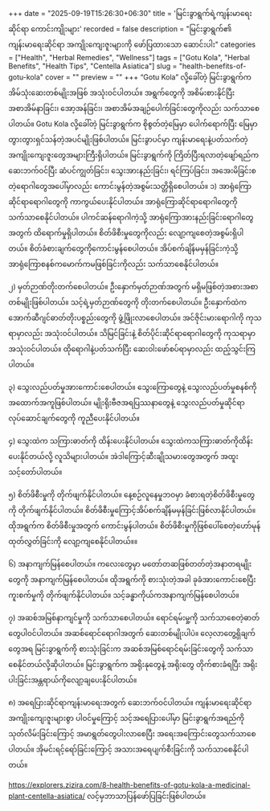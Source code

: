 +++
date = "2025-09-19T15:26:30+06:30"
title = 'မြင်းခွာရွက်ရဲ့ကျန်းမာရေးဆိုင်ရာ ကောင်းကျိုးများ'
recorded = false
description = "မြင်းခွာရွက်၏ ကျန်းမာရေးဆိုင်ရာ အကျိုးကျေးဇူးများကို ဖော်ပြထားသော ဆောင်းပါး"
categories = ["Health", "Herbal Remedies", "Wellness"]
tags = ["Gotu Kola", "Herbal Benefits", "Health Tips", "Centella Asiatica"]
slug = "health-benefits-of-gotu-kola"
cover = ""
preview = ""
+++
“Gotu Kola” လို့ခေါ်တဲ့ မြင်းခွာရွက်က အိမ်သုံးဆေးတစ်မျိုးအဖြစ် အသုံးဝင်ပါတယ်။ အရွက်တွေကို အစိမ်းစားနိုင်ပြီး အစာအိမ်နာခြင်း၊ အော့အန်ခြင်း၊ အစာအိမ်အချဉ်ပေါက်ခြင်းတွေကိုလည်း သက်သာစေပါတယ်။ Gotu Kola လို့ခေါ်တဲ့ မြင်းခွာရွက်က စိုစွတ်တဲ့မြေမှာ ပေါက်ရောက်ပြီး မြေမှာတွားတွားရှင်သန်တဲ့အပင်မျိုးဖြစ်ပါတယ်။ မြင်းခွာပင်မှာ ကျန်းမာရေးနဲ့ပတ်သက်တဲ့အကျိုးကျေးဇူးတွေအများကြီးရှိပါတယ်။
မြင်းခွာရွက်ကို ကြိတ်ပြီးရလာတဲ့ဖျော်ရည်က ဆေးဘက်ဝင်ပြီး ဆံပင်ကျွတ်ခြင်း၊ သွေးအားနည်းခြင်း၊ ရင်ကြပ်ခြင်း၊ အအေးမိခြင်းစတဲ့ရောဂါတွေအပေါ်မှာလည်း ကောင်းမွန်တဲ့အစွမ်းသတ္တိရှိစေပါတယ်။
၁) အာရုံကြောဆိုင်ရာရောဂါတွေကို ကာကွယ်ပေးနိုင်ပါတယ်။
အာရုံကြောဆိုင်ရာရောဂါတွေကို သက်သာစေနိုင်ပါတယ်။ ပါကင်ဆန်ရောဂါကဲ့သို့ အာရုံကြောအားနည်းခြင်းရောဂါတွေအတွက် ထိရောက်မှုရှိပါတယ်။ စိတ်ဖိစီးမှုတွေကိုလည်း လျော့ကျစေတဲ့အစွမ်းရှိပါတယ်။ စိတ်ခံစားချက်တွေကိုကောင်းမွန်စေပါတယ်။ အိပ်စက်ချိန်မမှန်ခြင်းကဲ့သို့ အာရုံကြောစနစ်ကမောက်ကမဖြစ်ခြင်းကိုလည်း သက်သာစေနိုင်ပါတယ်။

၂) မှတ်ဉာဏ်တိုးတက်စေပါတယ်။
ဦးနှောက်မှတ်ဉာဏ်အတွက် မရှိမဖြစ်တဲ့အစားအစာတစ်မျိုးဖြစ်ပါတယ်။ သင့်ရဲ့မှတ်ဉာဏ်တွေကို တိုးတက်စေပါတယ်။ ဦးနှောက်ထဲက အောက်ဆီဂျင်ဓာတ်တိုးပစ္စည်းတွေကို ဖွံ့ဖြိုးလာစေပါတယ်။
အင်ဇိုင်းမားရောဂါကို ကုသရာမှာလည်း အသုံးဝင်ပါတယ်။ သိမြင်ခြင်းနဲ့ စိတ်ပိုင်းဆိုင်ရာရောဂါတွေကို ကုသရာမှာ အသုံးဝင်ပါတယ်။ ထိုရောဂါနဲ့ပတ်သက်ပြီး ဆေးဝါးဖော်စပ်ရာမှာလည်း ထည့်သွင်းကြပါတယ်။

၃) သွေးလည်ပတ်မှုအားကောင်းစေပါတယ်။
သွေးကြောတွေနဲ့ သွေးလည်ပတ်မှုစနစ်ကို အထောက်အကူဖြစ်ပါတယ်။ မျိုးရိုးဗီဇအရပြဿနာတွေနဲ့ သွေးလည်ပတ်မှုဆိုင်ရာလုပ်ဆောင်ချက်တွေကို ကူညီပေးနိုင်ပါတယ်။

၄) သွေးထဲက သကြားဓာတ်ကို ထိန်းပေးနိုင်ပါတယ်။
သွေးထဲကသကြားဓာတ်ကိုထိန်းပေးနိုင်တယ်လို့ လူသိများပါတယ်။ အဲဒါကြောင့်ဆီးချိုသမားတွေအတွက် အထူးသင့်တော်ပါတယ်။

၅) စိတ်ဖိစီးမှုကို တိုက်ဖျက်နိုင်ပါတယ်။
နေ့စဉ်လူနေမှုဘဝမှာ ခံစားရတဲ့စိတ်ဖိစီးမှုတွေကို တိုက်ဖျက်နိုင်ပါတယ်။ စိတ်ဖိစီးမှုကြောင့်အိပ်စက်ချိန်မမှန်ခြင်းဖြစ်လာနိုင်ပါတယ်။ ထိုအရွက်က စိတ်ဖိစီးမှုအတွက် ကောင်းမွန်ပါတယ်။ စိတ်ဖိစီးမှုကိုဖြစ်ပေါ်စေတဲ့ဟော်မုန်ထုတ်လွှတ်ခြင်းကို လျော့ကျစေနိုင်ပါတယ်။။

၆) အနာကျက်မြန်စေပါတယ်။
ကလေးတွေမှာ မတော်တဆဖြစ်တတ်တဲ့အနာတရမျိုးတွေကို အနာကျက်မြန်စေပါတယ်။ ထိုအရွက်ကို စားသုံးတဲ့အခါ ခုခံအားကောင်းစေပြီး ကူးစက်မှုကို တိုက်ဖျက်နိုင်ပါတယ်။ သင့်ခန္ဓာကိုယ်ကအနာကျက်မြန်စေပါတယ်။

၇) အဆစ်အမြစ်နာကျင်မှုကို သက်သာစေပါတယ်။
ရောင်ရမ်းမှု့ကို သက်သာစေတဲ့ဓာတ်တွေပါဝင်ပါတယ်။ အဆစ်ရောင်ရောဂါအတွက် ဆေးတစ်မျိုးပါပဲ။ လေ့လာတွေ့ရှိချက်တွေအရ မြင်းခွာရွက်ကို စားသုံးခြင်းက အဆစ်အမြစ်ရောင်ရမ်းခြင်းတွေကို သက်သာစေနိုင်တယ်လို့ဆိုပါတယ်။ မြင်းခွာရွက်က အရိုးနုတွေနဲ့ အရိုးတွေ တိုက်စားခံရပြီး အရိုးပါးခြင်းအန္တရာယ်ကိုလျော့ချပေးနိုင်ပါတယ်။

၈) အရေပြားဆိုင်ရာကျန်းမာရေးအတွက် ဆေးဘက်ဝင်ပါတယ်။
ကျန်းမာရေးဆိုင်ရာအကျိုးကျေးဇူးများစွာ ပါဝင်မှုကြောင့် သင့်အရေပြားပေါ်မှာ မြင်းခွာရွက်အရည်ကိုသုတ်လိမ်းခြင်းကြောင့် အမာရွတ်တွေပါးလာစေပြီး အရေးအကြောင်းတွေသက်သာစေပါတယ်။ အိုမင်းရင့်ရော်ခြင်းကြောင့် အသားအရေပျက်စီးခြင်းကို သက်သာစေနိုင်ပါတယ်။

https://explorers.zizira.com/8-health-benefits-of-gotu-kola-a-medicinal-plant-centella-asiatica/
လင့်မှဘာသာပြန်ဖော်ပြခြင်းဖြစ်ပါတယ်။ 